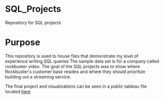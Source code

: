 # SQL_Projects
Repository for SQL projects

# Purpose
This repository is used to house files that demonstrate my level of experience writing SQL queries
The sample data set is for a company called rockbuster video. The goal of the SQL projects was to show where Rockbuster's customer base resides and where they should prioritize building out a streaming service.

The final project and visualizations can be seen in a public tableau file located [here](https://public.tableau.com/app/profile/laura.oden/viz/CF_3_10_Rockbuster_rating/Top5Films)

